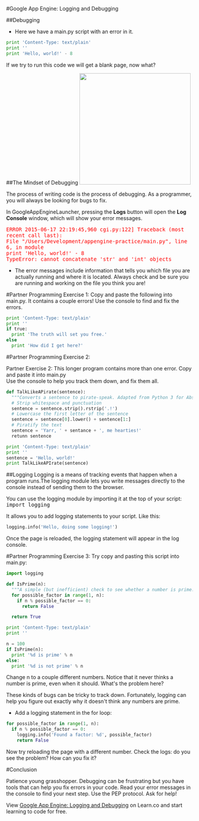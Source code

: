 

#Google App Engine: Logging and Debugging

##Debugging

+ Here we have a main.py script with an error in it.

```python
print 'Content-Type: text/plain'
print ''
print 'Hello, world!' - 8
```
If we try to run this code we will get a blank page, now what?

##The Mindset of Debugging
<img src="http://collectskin.com/wp-content/uploads/2010/07/killbug.png" width="300px">

The process of writing code is the process of debugging. As a programmer, you will always be looking for bugs to fix.

In GoogleAppEngineLauncher, pressing the **Logs** button will open the **Log Console** window, which will show your error messages.

<kbd style="color:red">ERROR    2015-06-17 22:19:45,960 cgi.py:122] Traceback (most recent call last):</br>
  File "/Users/Development/appengine-practice/main.py", line 6, in module</br>
    print 'Hello, world!' - 8</br>
TypeError: cannot concatenate 'str' and 'int' objects</kbd>

+ The error messages include information that tells you which file you are actually running and where it is located. Always check and be sure you are running and working on the file you think you are!


#Partner Programming Exercise 1:
Copy and paste the following into main.py. It contains a couple errors! Use the console to find and fix the errors.

```python
print 'Content-Type: text/plain'
print ''
if true:
  print 'The truth will set you free.'
else
  print 'How did I get here?'
```

#Partner Programming Exercise 2:

Partner Exercise 2: This longer program contains more than one error. Copy and paste it into main.py  
Use the console to help you track them down, and fix them all.
```python
def TalkLikeAPirate(sentence):
  """Converts a sentence to pirate-speak. Adapted from Python 3 for Absolute Beginners: http://www.google.com/books?id=sQGFIX_0xCUC&pg=PA242"""
  # Strip whitespace and punctuation
  sentence = sentence.strip().rstrip('.!')
  # Lowercase the first letter of the sentence
  sentence = sentence[0].lower() + sentence[1:]
  # Piratify the text
  sentence = 'Yarr, ' + sentance + ', me hearties!'
  retunn sentence

print 'Content-Type: text/plain'
print ''
sentence = 'Hello, world!'
print TalkLikeAPIrate(sentence)
```

##Logging
Logging is a means of tracking events that happen when a program runs.The logging module lets you write messages directly to the console instead of sending them to the browser.

You can use the logging module by importing it at the top of your script:  <kbd>import logging</kbd>

It allows you to add logging statements to your script. Like this:
```python
logging.info('Hello, doing some logging!')
```
Once the page is reloaded, the logging statement will appear in the log console.

#Partner Programming  Exercise 3:
Try copy and pasting this script into main.py:
```python
import logging

def IsPrime(n):
  """A simple (but inefficient) check to see whether a number is prime."""
  for possible_factor in range(1, n):
    if n % possible_factor == 0:
      return False

  return True

print 'Content-Type: text/plain'
print ''

n = 100
if IsPrime(n):
  print '%d is prime' % n
else:
  print '%d is not prime' % n
```
Change n to a couple different numbers. Notice that it never thinks a number is prime, even when it should. What's the problem here?

These kinds of bugs can be tricky to track down. Fortunately, logging can help you figure out exactly why it doesn't think any numbers are prime.

+ Add a logging statement in the for loop:
```python
for possible_factor in range(1, n):
  if n % possible_factor == 0:
    logging.info('Found a factor: %d', possible_factor)
    return False
```
Now try reloading the page with a different number. Check the logs: do you see the problem? How can you fix it?

#Conclusion

Patience young grasshopper. Debugging can be frustrating but you have tools that can help you fix errors in your code. Read your error messages in the console to find your next step. Use the PEP protocol. Ask for help!

<p data-visibility='hidden'>View <a href='https://learn.co/lessons/cssi-6.3-aep-logging-debugging' title='Google App Engine: Logging and Debugging'>Google App Engine: Logging and Debugging</a> on Learn.co and start learning to code for free.</p>
